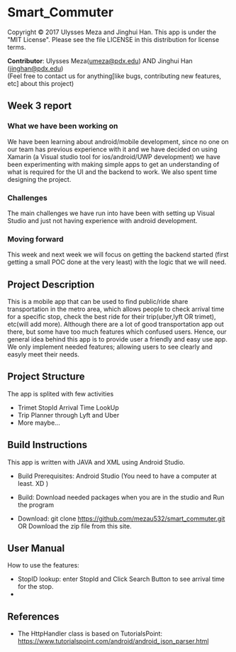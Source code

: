 # Smart_Commuter
Copyright © 2017 Ulysses Meza and Jinghui Han. This app is under the "MIT License". Please see the file LICENSE in this distribution for license terms.

**Contributor**: Ulysses Meza(umeza@pdx.edu) AND Jinghui Han (jinghan@pdx.edu) <br />
(Feel free to contact us for anything[like bugs, contributing new features, etc] about this project)

## Week 3 report
### What we have been working on
We have been learning about android/mobile development, since no one on our team has previous experience with it and we have decided
on using Xamarin (a Visual studio tool for ios/android/UWP development) we have been experimenting with making simple apps to get an
understanding of what is required for the UI and the backend to work. We also spent time designing the project.
### Challenges
The main challenges we have run into have been with setting up Visual Studio and just not having experience with android development.
### Moving forward
This week and next week we will focus on getting the backend started (first getting a small POC done at the very least) with the
logic that we will need.

## Project Description
This is a mobile app that can be used to find public/ride share transportation in the metro area, which allows people to check arrival time for a specific stop, check the best ride for their trip(uber,lyft OR trimet), etc(will add more).
Although there are a lot of good transportation app out there, but some have too much features which confused users. Hence, our general idea behind this app is to provide user a friendly and easy use app. We only implement needed features; allowing users to see clearly and easyly meet their needs. <br />


## Project Structure
The app is splited with few activities
* Trimet StopId Arrival Time LookUp 
* Trip Planner through Lyft and Uber
* More maybe...

## Build Instructions
This app is written with JAVA and XML using Android Studio.
* Build Prerequisites: Android Studio (You need to have a computer at least. XD ) <br />
* Build: Download needed packages when you are in the studio and Run the program
         
* Download: git clone https://github.com/mezau532/smart_commuter.git  OR Download the zip file from this site.

## User Manual
How to use the features: 
* StopID lookup: enter StopId and Click Search Button to see arrival time for the stop.
*

## References
* The HttpHandler class is based on TutorialsPoint: https://www.tutorialspoint.com/android/android_json_parser.html

